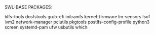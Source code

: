 SWL-BASE PACKAGES:

blfs-tools
dosfstools
grub-efi
initramfs
kernel-firmware
lm-sensors
lsof
lvm2
network-manager
pciutils
pkgtools
postlfs-config-profile
python3
screen
systemd-pam
ufw
usbutils
which

